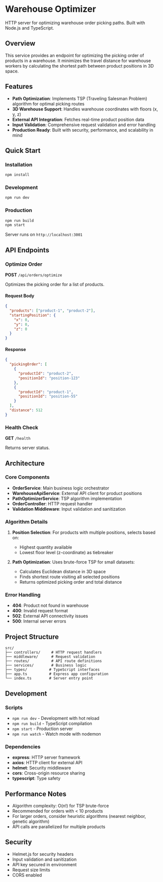 # Warehouse Optimizer

HTTP server for optimizing warehouse order picking paths. Built with Node.js and TypeScript.

## Overview

This service provides an endpoint for optimizing the picking order of products in a warehouse. It minimizes the travel distance for warehouse workers by calculating the shortest path between product positions in 3D space.

## Features

- **Path Optimization**: Implements TSP (Traveling Salesman Problem) algorithm for optimal picking routes
- **3D Warehouse Support**: Handles warehouse coordinates with floors (x, y, z)
- **External API Integration**: Fetches real-time product position data
- **Input Validation**: Comprehensive request validation and error handling
- **Production Ready**: Built with security, performance, and scalability in mind

## Quick Start

### Installation

```bash
npm install
```

### Development

```bash
npm run dev
```

### Production

```bash
npm run build
npm start
```

Server runs on `http://localhost:3001`

## API Endpoints

### Optimize Order

**POST** `/api/orders/optimize`

Optimizes the picking order for a list of products.

#### Request Body

```json
{
  "products": ["product-1", "product-2"],
  "startingPosition": {
    "x": 0,
    "y": 0,
    "z": 0
  }
}
```

#### Response

```json
{
  "pickingOrder": [
    {
      "productId": "product-2",
      "positionId": "position-123"
    },
    {
      "productId": "product-1", 
      "positionId": "position-55"
    }
  ],
  "distance": 512
}
```

### Health Check

**GET** `/health`

Returns server status.

## Architecture

### Core Components

- **OrderService**: Main business logic orchestrator
- **WarehouseApiService**: External API client for product positions
- **PathOptimizerService**: TSP algorithm implementation
- **OrderController**: HTTP request handler
- **Validation Middleware**: Input validation and sanitization

### Algorithm Details

1. **Position Selection**: For products with multiple positions, selects based on:
   - Highest quantity available
   - Lowest floor level (z-coordinate) as tiebreaker

2. **Path Optimization**: Uses brute-force TSP for small datasets:
   - Calculates Euclidean distance in 3D space
   - Finds shortest route visiting all selected positions
   - Returns optimized picking order and total distance

### Error Handling

- **404**: Product not found in warehouse
- **400**: Invalid request format
- **502**: External API connectivity issues
- **500**: Internal server errors

## Project Structure

```
src/
├── controllers/     # HTTP request handlers
├── middleware/      # Request validation
├── routes/          # API route definitions
├── services/        # Business logic
├── types/          # TypeScript interfaces
├── app.ts          # Express app configuration
└── index.ts        # Server entry point
```

## Development

### Scripts

- `npm run dev` - Development with hot reload
- `npm run build` - TypeScript compilation
- `npm start` - Production server
- `npm run watch` - Watch mode with nodemon

### Dependencies

- **express**: HTTP server framework
- **axios**: HTTP client for external API
- **helmet**: Security middleware
- **cors**: Cross-origin resource sharing
- **typescript**: Type safety

## Performance Notes

- Algorithm complexity: O(n!) for TSP brute-force
- Recommended for orders with < 10 products
- For larger orders, consider heuristic algorithms (nearest neighbor, genetic algorithm)
- API calls are parallelized for multiple products

## Security

- Helmet.js for security headers
- Input validation and sanitization
- API key secured in environment
- Request size limits
- CORS enabled

